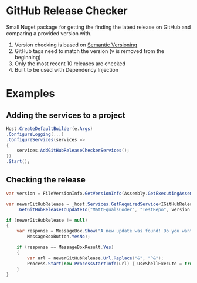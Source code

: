 # GitHub Release Checker

Small Nuget package for getting the finding the latest release on GitHub and comparing a provided version with.

1. Version checking is based on [Semantic Versioning](https://semver.org)
2. GitHub tags need to match the version (v is removed from the beginning)
3. Only the most recent 10 releases are checked
4. Built to be used with Dependency Injection

# Examples

## Adding the services to a project
```csharp
Host.CreateDefaultBuilder(e.Args)
.ConfigureLogging(...)
.ConfigureServices(services =>
{
    services.AddGitHubReleaseCheckerServices();
})
.Start();
```

## Checking the release 
```csharp
var version = FileVersionInfo.GetVersionInfo(Assembly.GetExecutingAssembly().Location);

var newerGitHubRelease = _host.Services.GetRequiredService<IGitHubReleaseCheckerService>()
    .GetGitHubReleaseToUpdateTo("MattEqualsCoder", "TestRepo", version ?? "", false);

if (newerGitHubRelease != null)
{
    var response = MessageBox.Show("A new update was found! Do you want to go to the release page?", "New Update",
        MessageBoxButton.YesNo);

    if (response == MessageBoxResult.Yes)
    {
        var url = newerGitHubRelease.Url.Replace("&", "^&");
        Process.Start(new ProcessStartInfo(url) { UseShellExecute = true });
    }
}
```